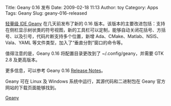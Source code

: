 Title: Geany 0.16 发布
Date: 2009-02-18 11:13
Author: toy
Category: Apps
Tags: Geany
Slug: geany-016-released

[轻量级 IDE Geany](http://linuxtoy.org/archives/geany.html)
在几天前发布了新的 0.16
版本。该版本的主要改进包括：支持在侧栏显示树状类的符号视图，新的工具栏可以定制，能够自动关闭花括号、方括号、以及引号，代码片断支持多个位置，新增
Ada、CMake、Matlab、NSIS、Vala、YAML
等文件类型，加入了“垂直分割”窗口的命令等。

值得注意的是，Geany 0.16 将配置目录更改到了 ~/.config/geany，并需要 GTK
2.8 及更高版本。

更多信息，可以参考 Geany 0.16 [Release
Notes](http://www.geany.org/Documentation/ReleaseNotes)。

Geany 可在 Linux 及 Windows 系统中运行，其源代码和二进制包在 Geany
官方网站的下载页面能够找到。

[Geany](http://www.geany.org/Download/Releases)
